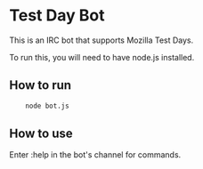 # Test Day Bot

This is an IRC bot that supports Mozilla Test Days.

To run this, you will need to have node.js installed.

## How to run

``` bash
    node bot.js
```

## How to use

Enter :help in the bot's channel for commands.
